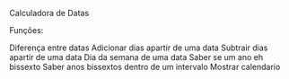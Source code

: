 Calculadora de Datas

Funções:
 
Diferença entre datas 
Adicionar dias apartir de uma data 
Subtrair dias apartir de uma data 
Dia da semana de uma data
Saber se um ano eh bissexto
Saber anos bissextos dentro de um intervalo
Mostrar calendario
